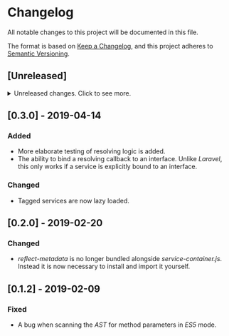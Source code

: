 # Changelog
All notable changes to this project will be documented in this file.

The format is based on [Keep a Changelog](https://keepachangelog.com/en/1.0.0/),
and this project adheres to [Semantic Versioning](https://semver.org/spec/v2.0.0.html).

## [Unreleased]

<details>
    <summary>Unreleased changes. Click to see more.</summary>
    <ul>
        <li>`Collection` and `Arr` functionality are moved to a separate package.</li>
</details>

## [0.3.0] - 2019-04-14

### Added

- More elaborate testing of resolving logic is added.
- The ability to bind a resolving callback to an interface. Unlike _Laravel_, this only works if a service is explicitly bound to an interface.

### Changed

- Tagged services are now lazy loaded.

## [0.2.0] - 2019-02-20

### Changed

- _reflect-metadata_ is no longer bundled alongside _service-container.js_. Instead it is now necessary to install and import it yourself.

## [0.1.2] - 2019-02-09

### Fixed

- A bug when scanning the _AST_ for method parameters in _ES5_ mode.
